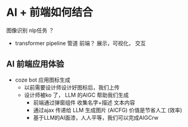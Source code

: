 # AI + 前端如何结合
图像识别  nlp任务 ？ 

- transformer 
    pipeline 管道
    前端？  展示，可视化， 交互

## AI 前端应用体验

- coze bot 应用图标生成
    - 以前需要设计师设计好图标后，我们上传
    - 设计师被ko 了， LLM 的AIGC 帮助我们生成
        - 前端通过弹窗组件 收集名字+描述 文本内容
        - 通过ajax 传递给 LLM 生成图片 (AICFG) 价值是节省人工 (效率)
        - 基于LLM的AI面漆，人人平等，我们可以完成AIGCrw
        
